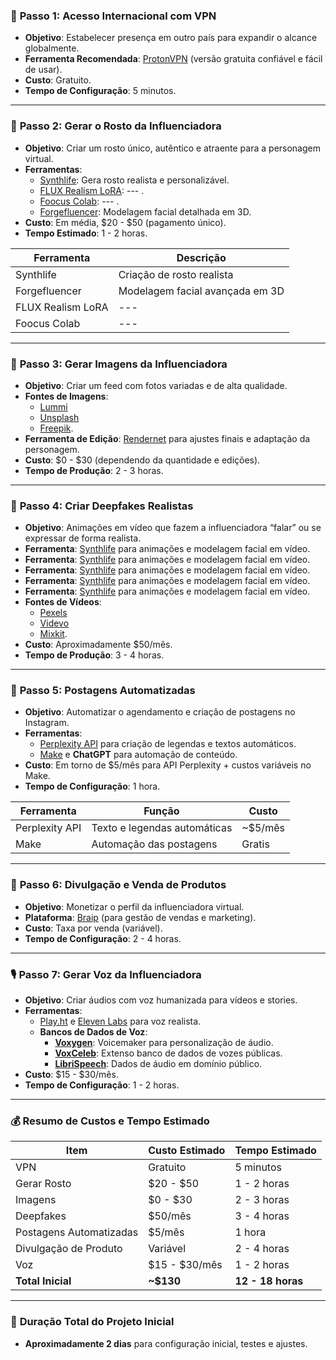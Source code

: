 ### 🎯 **Passo 1: Acesso Internacional com VPN**
   - **Objetivo**: Estabelecer presença em outro país para expandir o alcance globalmente.
   - **Ferramenta Recomendada**: [ProtonVPN](https://protonvpn.com/) (versão gratuita confiável e fácil de usar).
   - **Custo**: Gratuito.
   - **Tempo de Configuração**: 5 minutos.

---

### 👩 **Passo 2: Gerar o Rosto da Influenciadora**
   - **Objetivo**: Criar um rosto único, autêntico e atraente para a personagem virtual.
   - **Ferramentas**:
     - [Synthlife](https://synthlife.co/): Gera rosto realista e personalizável.
     - [FLUX Realism LoRA]([https://synthlife.co/](https://fal.ai/models/fal-ai/flux-realism)): --- .
     - [Foocus Colab]([https://synthlife.co/](https://colab.research.google.com/github/lllyasviel/Fooocus/blob/main/fooocus_colab.ipynb)): --- .
     - [Forgefluencer](https://www.forgefluencer.com/): Modelagem facial detalhada em 3D.
   - **Custo**: Em média, $20 - $50 (pagamento único).
   - **Tempo Estimado**: 1 - 2 horas.

| Ferramenta             | Descrição                        |
|------------------------|----------------------------------|
| Synthlife              | Criação de rosto realista        |
| Forgefluencer          | Modelagem facial avançada em 3D  |
| FLUX Realism LoRA      | ---        |
| Foocus Colab           | ---  |

---

### 📸 **Passo 3: Gerar Imagens da Influenciadora**
   - **Objetivo**: Criar um feed com fotos variadas e de alta qualidade.
   - **Fontes de Imagens**: 
     - [Lummi](https://www.lummi.ai/)
     - [Unsplash](https://unsplash.com/) 
     - [Freepik](https://www.freepik.com/).
   - **Ferramenta de Edição**: [Rendernet](https://rendernet.ai/) para ajustes finais e adaptação da personagem.
   - **Custo**: $0 - $30 (dependendo da quantidade e edições).
   - **Tempo de Produção**: 2 - 3 horas.

---

### 🎥 **Passo 4: Criar Deepfakes Realistas**
   - **Objetivo**: Animações em vídeo que fazem a influenciadora “falar” ou se expressar de forma realista.
   - **Ferramenta**: [Synthlife](https://synthlife.co/) para animações e modelagem facial em vídeo.
   - **Ferramenta**: [Synthlife](https://synthlife.co/) para animações e modelagem facial em vídeo.
   - **Ferramenta**: [Synthlife](https://synthlife.co/) para animações e modelagem facial em vídeo.
   - **Ferramenta**: [Synthlife](https://synthlife.co/) para animações e modelagem facial em vídeo.
   - **Ferramenta**: [Synthlife](https://synthlife.co/) para animações e modelagem facial em vídeo.
   - **Fontes de Vídeos**:
     - [Pexels](https://www.pexels.com/search/videos/woman/)
     - [Videvo](https://www.videvo.net/)
     - [Mixkit](https://mixkit.co/free-stock-video/).
   - **Custo**: Aproximadamente $50/mês.
   - **Tempo de Produção**: 3 - 4 horas.

---

### 🤳 **Passo 5: Postagens Automatizadas**
   - **Objetivo**: Automatizar o agendamento e criação de postagens no Instagram.
   - **Ferramentas**:
     - [Perplexity API](https://us2.make.com/organization/2248287/dashboard) para criação de legendas e textos automáticos.
     - [Make](https://us2.make.com/organization/2248287/dashboard) e **ChatGPT** para automação de conteúdo.
   - **Custo**: Em torno de $5/mês para API Perplexity + custos variáveis no Make.
   - **Tempo de Configuração**: 1 hora.

| Ferramenta            | Função                           | Custo           |
|-----------------------|----------------------------------|------------------|
| Perplexity API        | Texto e legendas automáticas     | ~$5/mês         |
| Make                  | Automação das postagens          | Gratis    |

---

### 💼 **Passo 6: Divulgação e Venda de Produtos**
   - **Objetivo**: Monetizar o perfil da influenciadora virtual.
   - **Plataforma**: [Braip](https://braip.com/) (para gestão de vendas e marketing).
   - **Custo**: Taxa por venda (variável).
   - **Tempo de Configuração**: 2 - 4 horas.

---

### 🎙️ **Passo 7: Gerar Voz da Influenciadora**
   - **Objetivo**: Criar áudios com voz humanizada para vídeos e stories.
   - **Ferramentas**:
     - [Play.ht](https://play.ht/) e [Eleven Labs](https://elevenlabs.io/) para voz realista.
     - **Bancos de Dados de Voz**:
       - **[Voxygen](https://voxygen.fr/)**: Voicemaker para personalização de áudio.
       - **[VoxCeleb](https://www.robots.ox.ac.uk/~vgg/data/voxceleb/)**: Extenso banco de dados de vozes públicas.
       - **[LibriSpeech](https://www.openslr.org/12/)**: Dados de áudio em domínio público.
   - **Custo**: $15 - $30/mês.
   - **Tempo de Configuração**: 1 - 2 horas.

---

### 💰 **Resumo de Custos e Tempo Estimado**
| Item                     | Custo Estimado  | Tempo Estimado       |
|--------------------------|-----------------|-----------------------|
| VPN                      | Gratuito        | 5 minutos            |
| Gerar Rosto              | $20 - $50       | 1 - 2 horas          |
| Imagens                  | $0 - $30        | 2 - 3 horas          |
| Deepfakes                | $50/mês         | 3 - 4 horas          |
| Postagens Automatizadas  | $5/mês          | 1 hora               |
| Divulgação de Produto    | Variável        | 2 - 4 horas          |
| Voz                      | $15 - $30/mês   | 1 - 2 horas          |
| **Total Inicial**        | **~$130**       | **12 - 18 horas**    |

---

### 📅 **Duração Total do Projeto Inicial**
- **Aproximadamente 2 dias** para configuração inicial, testes e ajustes. 
